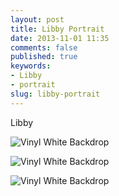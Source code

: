```yaml
---
layout: post
title: Libby Portrait
date: 2013-11-01 11:35
comments: false
published: true
keywords:
- Libby
- portrait
slug: libby-portrait
---
```

Libby

![Vinyl White Backdrop](http://media.eick.us/media/photographs/2013/2013-08-26/2013-08-26-vinyl-white-backdrop-portraits-2013-08-26-at-16-21-07.jpg)

![Vinyl White Backdrop](http://media.eick.us/media/photographs/2013/2013-08-26/2013-08-26-vinyl-white-backdrop-portraits-2013-08-26-at-16-21-31.jpg)

![Vinyl White Backdrop](http://media.eick.us/media/photographs/2013/2013-08-26/2013-08-26-vinyl-white-backdrop-portraits-2013-08-26-at-16-21-50.jpg)
